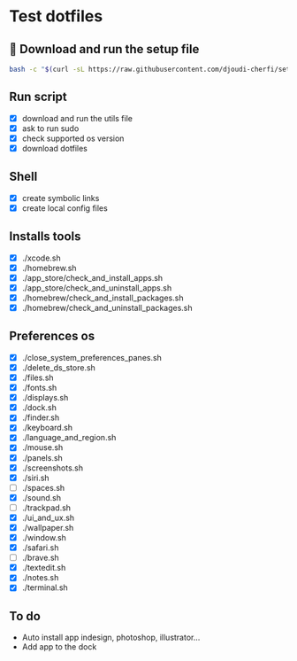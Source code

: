 # Test dotfiles

## 🚀 Download and run the setup file

```bash
bash -c "$(curl -sL https://raw.githubusercontent.com/djoudi-cherfi/setup-test/main/src/os/setup.sh)"
```

## Run script

- [x] download and run the utils file
- [x] ask to run sudo
- [x] check supported os version
- [x] download dotfiles

## Shell

- [x] create symbolic links
- [x] create local config files

## Installs tools

- [x] ./xcode.sh
- [x] ./homebrew.sh
- [x] ./app_store/check_and_install_apps.sh
- [x] ./app_store/check_and_uninstall_apps.sh
- [x] ./homebrew/check_and_install_packages.sh
- [x] ./homebrew/check_and_uninstall_packages.sh

## Preferences os

- [x] ./close_system_preferences_panes.sh
- [x] ./delete_ds_store.sh
- [x] ./files.sh
- [x] ./fonts.sh
- [x] ./displays.sh
- [x] ./dock.sh
- [x] ./finder.sh
- [x] ./keyboard.sh
- [x] ./language_and_region.sh
- [x] ./mouse.sh
- [x] ./panels.sh
- [x] ./screenshots.sh
- [x] ./siri.sh
- [ ] ./spaces.sh
- [x] ./sound.sh
- [ ] ./trackpad.sh
- [x] ./ui_and_ux.sh
- [x] ./wallpaper.sh
- [x] ./window.sh
- [x] ./safari.sh
- [ ] ./brave.sh
- [x] ./textedit.sh
- [x] ./notes.sh
- [x] ./terminal.sh

## To do

- Auto install app indesign, photoshop, illustrator...
- Add app to the dock
